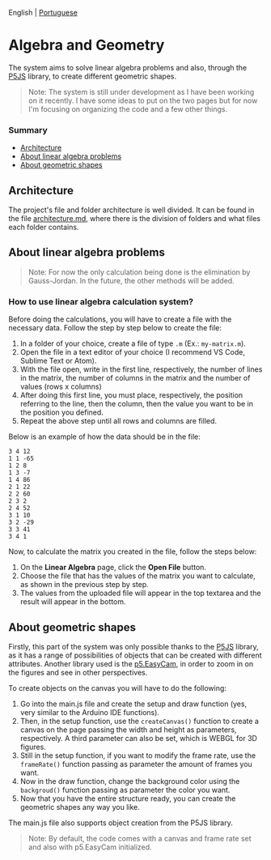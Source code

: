 English | [Portuguese](README_ptbr.md)

# Algebra and Geometry

The system aims to solve linear algebra problems and also, through the [P5JS](https://p5js.org/) library, to create different geometric shapes.

>Note: The system is still under development as I have been working on it recently. I have some ideas to put on the two pages but for now I'm focusing on organizing the code and a few other things.

### Summary
- [Architecture](#architecture)
- [About linear algebra problems](#about-linear-algebra-problems)
- [About geometric shapes](#about-geometric-shapes)

## Architecture

The project's file and folder architecture is well divided. It can be found in the file [architecture.md](architecture.md), where there is the division of folders and what files each folder contains.

## About linear algebra problems

>Note: For now the only calculation being done is the elimination by Gauss-Jordan. In the future, the other methods will be added.

### How to use linear algebra calculation system?

Before doing the calculations, you will have to create a file with the necessary data. Follow the step by step below to create the file:

1. In a folder of your choice, create a file of type `.m` (Ex.: `my-matrix.m`).
2. Open the file in a text editor of your choice (I recommend VS Code, Sublime Text or Atom).
3. With the file open, write in the first line, respectively, the number of lines in the matrix, the number of columns in the matrix and the number of values ​​(rows x columns)
4. After doing this first line, you must place, respectively, the position referring to the line, then the column, then the value you want to be in the position you defined.
5. Repeat the above step until all rows and columns are filled.

Below is an example of how the data should be in the file:

```
3 4 12 
1 1 -65
1 2 8
1 3 -7
1 4 86
2 1 22
2 2 60
2 3 2
2 4 52
3 1 10
3 2 -29
3 3 41
3 4 1
```
Now, to calculate the matrix you created in the file, follow the steps below:

1. On the **Linear Algebra** page, click the **Open File** button.
2. Choose the file that has the values ​​of the matrix you want to calculate, as shown in the previous step by step.
3. The values ​​from the uploaded file will appear in the top textarea and the result will appear in the bottom.

## About geometric shapes

Firstly, this part of the system was only possible thanks to the [P5JS](https://p5js.org/) library, as it has a range of possibilities of objects that can be created with different attributes.
Another library used is the [p5.EasyCam](https://github.com/freshfork/p5.EasyCam), in order to zoom in on the figures and see in other perspectives.

To create objects on the canvas you will have to do the following:

1. Go into the main.js file and create the setup and draw function (yes, very similar to the Arduino IDE functions).
2. Then, in the setup function, use the `createCanvas()` function to create a canvas on the page passing the width and height as parameters, respectively. A third parameter can also be set, which is WEBGL for 3D figures.
3. Still in the setup function, if you want to modify the frame rate, use the `frameRate()` function passing as parameter the amount of frames you want.
4. Now in the draw function, change the background color using the `backgroud()` function passing as parameter the color you want.
5. Now that you have the entire structure ready, you can create the geometric shapes any way you like.

The main.js file also supports object creation from the P5JS library.

>Note: By default, the code comes with a canvas and frame rate set and also with p5.EasyCam initialized.